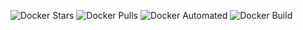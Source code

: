 ![Docker Stars](https://img.shields.io/docker/stars/opendevsecops/sublist3r.svg)
![Docker Pulls](https://img.shields.io/docker/pulls/opendevsecops/sublist3r.svg)
![Docker Automated](https://img.shields.io/docker/automated/opendevsecops/sublist3r.svg)
![Docker Build](https://img.shields.io/docker/build/opendevsecops/sublist3r.svg)
